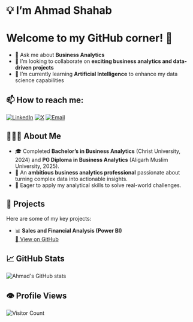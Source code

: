 # 💡 I’m **Ahmad Shahab**

# Welcome to my GitHub corner! 👋  
- 💬 Ask me about **Business Analytics**  
- 🤝 I’m looking to collaborate on **exciting business analytics and data-driven projects**  
- 🤖 I’m currently learning **Artificial Intelligence** to enhance my data science capabilities  

## 📫 How to reach me:
[![LinkedIn](https://img.shields.io/badge/LinkedIn-blue?style=flat&logo=linkedin)](https://www.linkedin.com/in/ahmad-shahab-/)
[![X](https://img.shields.io/badge/X-000000?style=flat&logo=X&logoColor=white)](https://x.com/ahmad071201?s=21)
[![Email](https://img.shields.io/badge/Email-D14836?style=flat&logo=gmail&logoColor=white)](mailto:ahmad.shahab0007@gmail.com)

## 👨🏻‍💻 About Me  
- 🎓 Completed **Bachelor’s in Business Analytics** (Christ University, 2024) and **PG Diploma in Business Analytics** (Aligarh Muslim University, 2025).  
- 💼 An **ambitious business analytics professional** passionate about turning complex data into actionable insights.  
- 🎯 Eager to apply my analytical skills to solve real-world challenges.  

## 🚀 Projects  
Here are some of my key projects:

- 📊 **Sales and Financial Analysis (Power BI)**  
  [🔗 View on GitHub](https://github.com/ahmadshahab07/Atliq-Hardware-Sales-Financial-Analysis)

## 📈 GitHub Stats  
![Ahmad's GitHub stats](https://github-readme-stats.vercel.app/api?username=ahmadshahab07&show_icons=true&theme=default&hide_rank=true)

## 👁️ Profile Views  
![Visitor Count](https://profile-counter.glitch.me/ahmadshahab07/count.svg)

